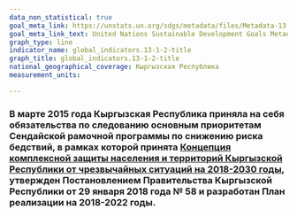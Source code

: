```yaml
---
data_non_statistical: true
goal_meta_link: https://unstats.un.org/sdgs/metadata/files/Metadata-13-01-02.pdf
goal_meta_link_text: United Nations Sustainable Development Goals Metadata (pdf 759kB)
graph_type: line
indicator_name: global_indicators.13-1-2-title
graph_title: global_indicators.13-1-2-title
national_geographical_coverage: Кыргызская Республика
measurement_units: 

---
```

### В марте 2015 года Кыргызская Республика приняла на себя обязательства по следованию основным приоритетам Сендайской рамочной программы по снижению риска бедствий, в рамках которой принята [Концепция комплексной защиты населения и территорий Кыргызской Республики от чрезвычайных ситуаций на 2018-2030 годы](http://ru.mes.kg/category/other/koncepciya-zashhity-naseleniya-i-territorii-kr-ot-cs-2018-2030/), утвержден Постановлением Правительства Кыргызской Республики от 29 января 2018 года № 58 и разработан План реализации на 2018-2022 годы.
